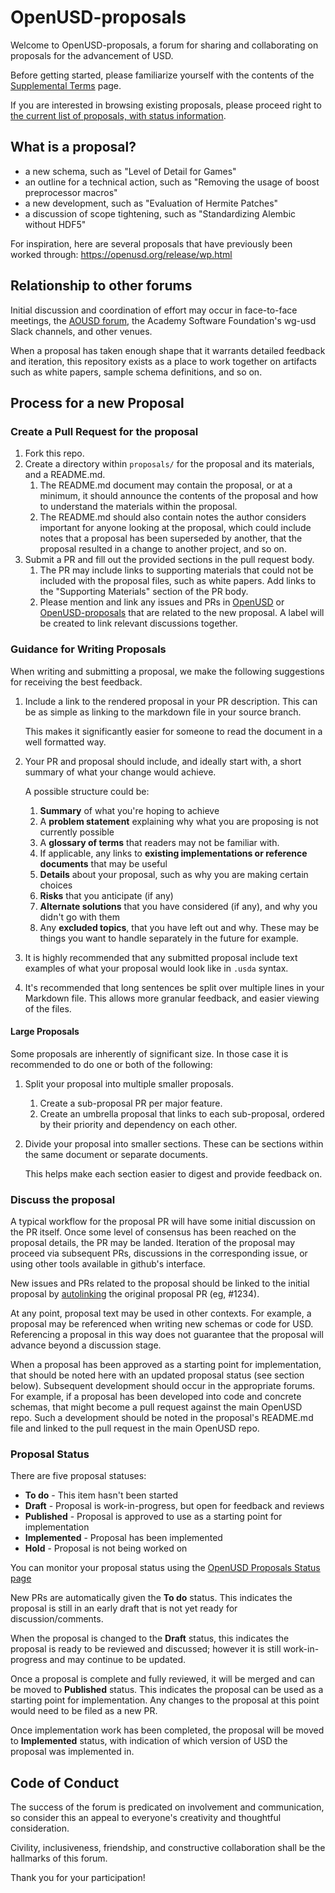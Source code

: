 # OpenUSD-proposals

Welcome to OpenUSD-proposals, a forum for sharing and collaborating on proposals for the advancement of USD.

Before getting started, please familiarize yourself with the contents of the [Supplemental Terms](https://openusd.org/release/contributing_supplemental.html) page.

If you are interested in browsing existing proposals, please proceed right to [the current list of proposals, with status information](https://github.com/orgs/PixarAnimationStudios/projects/1/views/1).

## What is a proposal?

- a new schema, such as "Level of Detail for Games"
- an outline for a technical action, such as "Removing the usage of boost preprocessor macros"
- a new development, such as "Evaluation of Hermite Patches"
- a discussion of scope tightening, such as "Standardizing Alembic without HDF5"

For inspiration, here are several proposals that have previously been worked through: https://openusd.org/release/wp.html

## Relationship to other forums

Initial discussion and coordination of effort may occur in face-to-face meetings, the [AOUSD forum](https://forum.aousd.org/), the Academy Software Foundation's wg-usd Slack channels, and other venues. 

When a proposal has taken enough shape that it warrants detailed feedback and iteration, this repository exists as a place to work together on artifacts such as white papers, sample schema definitions, and so on.

## Process for a new Proposal

### Create a Pull Request for the proposal

1. Fork this repo.
2. Create a directory within `proposals/` for the proposal and its materials, and a README.md.
    1. The README.md document may contain the proposal, or at a minimum, it should announce the contents of the proposal and how to understand the materials within the proposal. 
    2. The README.md should also contain notes the author considers important for anyone looking at the proposal, which could include notes that a proposal has been superseded by another, that the proposal resulted in a change to another project, and so on.
3. Submit a PR and fill out the provided sections in the pull request body.
    1. The PR may include links to supporting materials that could not be included with the proposal files, such as white papers. Add links to the "Supporting Materials" section of the PR body.
    2. Please mention and link any issues and PRs in [OpenUSD](https://github.com/PixarAnimationStudios/OpenUSD) or [OpenUSD-proposals](https://github.com/PixarAnimationStudios/OpenUSD-proposals) that are related to the new proposal. A label will be created to link relevant discussions together. 

### Guidance for Writing Proposals

When writing and submitting a proposal, we make the following suggestions for receiving the best feedback.

1. Include a link to the rendered proposal in your PR description. This can be as simple as linking to the markdown file in your source branch.
   
   This makes it significantly easier for someone to read the document in a well formatted way.
2. Your PR and proposal should include, and ideally start with, a short summary of what your change would achieve.

   A possible structure could be:
   1. **Summary** of what you're hoping to achieve
   2. A **problem statement** explaining why what you are proposing is not currently possible
   3. A **glossary of terms** that readers may not be familiar with.
   4. If applicable, any links to **existing implementations or reference documents** that may be useful 
   5. **Details** about your proposal, such as why you are making certain choices
   6. **Risks** that you anticipate (if any)
   7. **Alternate solutions** that you have considered (if any), and why you didn't go with them
   8. Any **excluded topics**, that you have left out and why. These may be things you want to handle separately in the
      future for example.

3. It is highly recommended that any submitted proposal include text examples of what your proposal would look like
   in `.usda` syntax.
4. It's recommended that long sentences be split over multiple lines in your Markdown file.
   This allows more granular feedback, and easier viewing of the files.

#### Large Proposals

Some proposals are inherently of significant size. In those case it is recommended to do one or both of the following:

1. Split your proposal into multiple smaller proposals.
   1. Create a sub-proposal PR per major feature. 
   2. Create an umbrella proposal that links to each sub-proposal, ordered by their priority and dependency on each other.
2. Divide your proposal into smaller sections. These can be sections within the same document or separate documents.

   This helps make each section easier to digest and provide feedback on.

### Discuss the proposal

A typical workflow for the proposal PR will have some initial discussion on the PR itself. Once some level of consensus has been reached on the proposal details, the PR may be landed. Iteration of the proposal may proceed via subsequent PRs, discussions in the corresponding issue, or using other tools available in github's interface.

New issues and PRs related to the proposal should be linked to the initial proposal by [autolinking](https://docs.github.com/en/get-started/writing-on-github/working-with-advanced-formatting/autolinked-references-and-urls#issues-and-pull-requests) the original proposal PR (eg, #1234).

At any point, proposal text may be used in other contexts. For example, a proposal may be referenced when writing new schemas or code for USD. Referencing a proposal in this way does not guarantee that the proposal will advance beyond a discussion stage.

When a proposal has been approved as a starting point for implementation, that should be noted here with an updated proposal status (see section below). Subsequent development should occur in the appropriate forums. For example, if a proposal has been developed into code and concrete schemas, that might become a pull request against the main OpenUSD repo. Such a development should be noted in the proposal's README.md file and linked to the pull request in the main OpenUSD repo.

### Proposal Status

There are five proposal statuses:

- **To do** - This item hasn't been started
- **Draft** - Proposal is work-in-progress, but open for feedback and reviews
- **Published** - Proposal is approved to use as a starting point for implementation
- **Implemented** - Proposal has been implemented
- **Hold** - Proposal is not being worked on

You can monitor your proposal status using the [OpenUSD Proposals Status page](https://github.com/orgs/PixarAnimationStudios/projects/1/views/2)

New PRs are automatically given the **To do** status. This indicates the proposal is still in an early draft that is not yet ready for discussion/comments.

When the proposal is changed to the **Draft** status, this indicates the proposal is ready to be reviewed and discussed; however it is still work-in-progress and may continue to be updated.

Once a proposal is complete and fully reviewed, it will be merged and can be moved to **Published** status. This indicates the proposal can be used as a starting point for implementation. Any changes to the proposal at this point would need to be filed as a new PR.

Once implementation work has been completed, the proposal will be moved to **Implemented** status, with indication of which version of USD the proposal was implemented in. 

## Code of Conduct

The success of the forum is predicated on involvement and communication, so consider this an appeal to everyone's creativity and thoughtful consideration.

Civility, inclusiveness, friendship, and constructive collaboration shall be the hallmarks of this forum.

Thank you for your participation!
